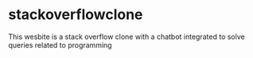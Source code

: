 # stackoverflowclone
This wesbite is a stack overflow clone with a chatbot integrated to solve queries related to programming
